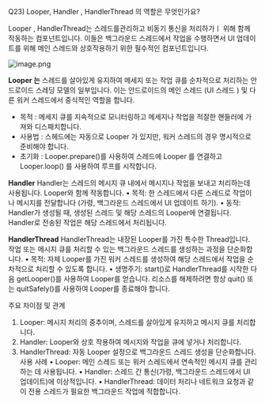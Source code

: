 Q23) Looper, Handler , HandlerThread 의 역할은 무엇인가요?

Looper , HandlerThread는 스레드를관리하고 비동기 통신을 처리하가ㅣ 위해 함께 작동하는 컴포넌트입니다. 이들은 백그라운드 스레드에서 작업을 수행하면서 UI 업데이트를 위해 메인 스레드와 상호작용하기 위한 필수적인 컴포넌트입니다.

![image.png](attachment:9635fc7f-f7a1-489d-ac8d-230391ba6f3b:image.png)

**Looper 는** 스레드를 살아있게 유지하여 메세지 또는 작업 큐를 순차적으로 처리하는 안드로이드 스레딩 모델의 일부입니다. 이는 안드로이드의 메인 스레드 (UI 스레드 ) 및 다른 워커 스레드에서 중식적인 역할을 합니다.

- 목적 : 메세지 큐를 지속적으로 모니터링하고 메세지나 작업을 적잘한 핸들러에 가져와 디스패치합니다.
- 사용법 : 스헤드에는 자동으로 Looper 가 있지만, 워커 스레드의 경우 명시적으로 준비해야 합니다.
- 초기화 : Looper.prepare()를 사용하여 스레드에 Looper 를 연결하고 Looper.loop() 를 사용하여 루프를 시작합니다.

**Handler**
Handler는 스레드의 메시지 큐 내에서 메시지나 작업을 보내고 처리하는데 사용됩니다. Looper와 함께 작동합니다.
• 목적: 한 스레드에서 다른 스레드로 작업이나 메시지를 전달합니다 (가령, 백그라운드 스레드에서 UI 업데이트 하기).
• 동작: Handler가 생성될 때, 생성된 스레드 및 해당 스레드의 Looper에 연결됩니다. Handler로 전송된 작업은 해당 스레드에서 처리됩니다.

**HandlerThread**
HandlerThread는 내장된 Looper를 가진 특수한 Thread입니다. 작업 또는 메시지 큐를 처리할 수 있는 백그라운드 스레드를 생성하는 과정을 단순화합니다.
• 목적: 자체 Looper를 가진 워커 스레드를 생성하여 해당 스레드에서 작업을 순차적으로 처리할 수 있도록 합니다.
• 생명주기: start()로 HandlerThread를 시작한 다음 getLooper()를 사용하여 Looper를 얻습니다. 리소스를 해제하려면 항상 quit() 또는 quitSafely()를 사용하여 Looper를 종료해야 합니다.

주요 차이점 및 관계

1. Looper: 메시지 처리의 중추이며, 스레드를 살아있게 유지하고 메시지 큐를 처리합니다.
2. Handler: Looper와 상호 작용하여 메시지와 작업을 큐에 넣거나 처리합니다.
3. HandlerThread: 자동 Looper 설정으로 백그라운드 스레드 생성을 단순화합니다.
사용 사례
• Looper: 메인 스레드 또는 워커 스레드에서 연속적인 메시지 큐를 관리하는 데 사용됩니다.
• Handler: 스레드 간 통신(가령, 백그라운드 스레드에서 UI 업데이트)에 이상적입니다.
• HandlerThread: 데이터 처리나 네트워크 요청과 같이 전용 스레드가 필요한 백그라운드 작업에 적합합니다.